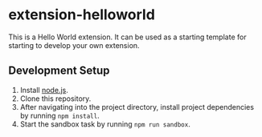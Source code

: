 # extension-helloworld

This is a Hello World extension. It can be used as a starting template for starting to develop your own extension.

## Development Setup
1. Install [node.js](https://nodejs.org/).
2. Clone this repository.
3. After navigating into the project directory, install project dependencies by running `npm install`.
4. Start the sandbox task by running `npm run sandbox`.
